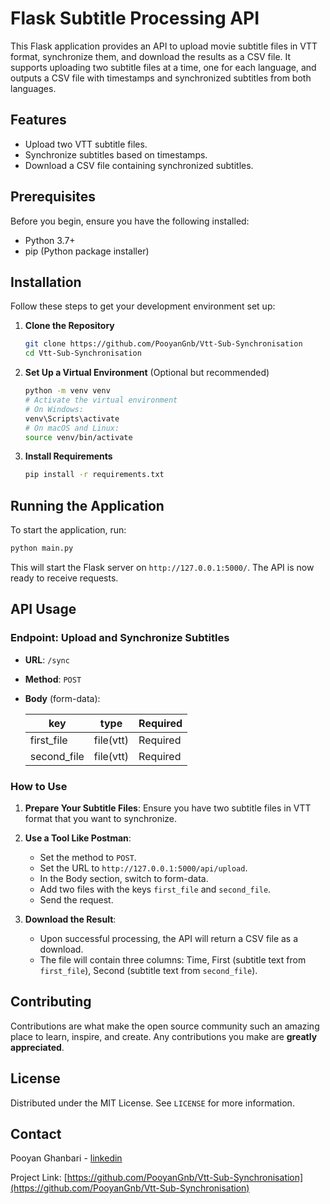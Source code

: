 # Flask Subtitle Processing API

This Flask application provides an API to upload movie subtitle files in VTT format, synchronize them, and download the results as a CSV file. It supports uploading two subtitle files at a time, one for each language, and outputs a CSV file with timestamps and synchronized subtitles from both languages.

## Features

- Upload two VTT subtitle files.
- Synchronize subtitles based on timestamps.
- Download a CSV file containing synchronized subtitles.

## Prerequisites

Before you begin, ensure you have the following installed:
- Python 3.7+
- pip (Python package installer)

## Installation

Follow these steps to get your development environment set up:

1. **Clone the Repository**
   
   ```bash
   git clone https://github.com/PooyanGnb/Vtt-Sub-Synchronisation
   cd Vtt-Sub-Synchronisation
   ```

2. **Set Up a Virtual Environment** (Optional but recommended)

   ```bash
   python -m venv venv
   # Activate the virtual environment
   # On Windows:
   venv\Scripts\activate
   # On macOS and Linux:
   source venv/bin/activate
   ```

3. **Install Requirements**

   ```bash
   pip install -r requirements.txt
   ```

## Running the Application

To start the application, run:

```bash
python main.py
```

This will start the Flask server on `http://127.0.0.1:5000/`. The API is now ready to receive requests.

## API Usage

### Endpoint: Upload and Synchronize Subtitles

- **URL**: `/sync`
- **Method**: `POST`
- **Body** (form-data):

	| key | type | Required |
	|----|----|----|
	| first_file | file(vtt) | Required
	| second_file | file(vtt) | Required

### How to Use

1. **Prepare Your Subtitle Files**: Ensure you have two subtitle files in VTT format that you want to synchronize.

2. **Use a Tool Like Postman**:
   - Set the method to `POST`.
   - Set the URL to `http://127.0.0.1:5000/api/upload`.
   - In the Body section, switch to form-data.
   - Add two files with the keys `first_file` and `second_file`.
   - Send the request.

3. **Download the Result**:
   - Upon successful processing, the API will return a CSV file as a download.
   - The file will contain three columns: Time, First (subtitle text from `first_file`), Second (subtitle text from `second_file`).

## Contributing

Contributions are what make the open source community such an amazing place to learn, inspire, and create. Any contributions you make are **greatly appreciated**.

## License

Distributed under the MIT License. See `LICENSE` for more information.

## Contact

Pooyan Ghanbari - [linkedin](https://www.linkedin.com/in/pooyan-ghanbari/) 

Project Link: [https://github.com/PooyanGnb/Vtt-Sub-Synchronisation](https://github.com/PooyanGnb/Vtt-Sub-Synchronisation)
